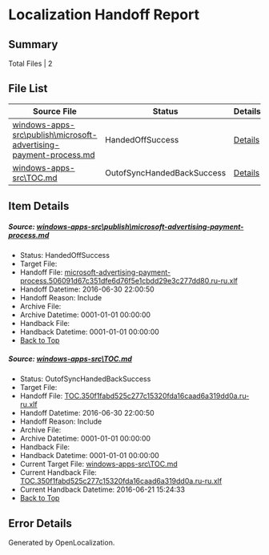 # <a name='report-top'></a> Localization Handoff Report

## Summary
 Total Files | 2

## File List
 Source File | Status | Details 
 ----------- | ------ | ------- 
 [windows-apps-src\publish\microsoft-advertising-payment-process.md](https://github.com/Microsoft/windows-apps/blob/eed7a2e98e0801dd1e8c262148c60bfcf39e369f/windows-apps-src/publish/microsoft-advertising-payment-process.md) | HandedOffSuccess | [Details](#2f1502e6499c535149be32725624a11b5f3484cd3623)
 [windows-apps-src\TOC.md](https://github.com/Microsoft/windows-apps/blob/1883d085610d8cfb19ed329711d17a3191bff54a/windows-apps-src/TOC.md) | OutofSyncHandedBackSuccess | [Details](#ae76e4a537cb63aa3c686a09c14db816748e8c983873)

## Item Details
##### <a name='2f1502e6499c535149be32725624a11b5f3484cd3623'></a> Source: [windows-apps-src\publish\microsoft-advertising-payment-process.md](https://github.com/Microsoft/windows-apps/blob/eed7a2e98e0801dd1e8c262148c60bfcf39e369f/windows-apps-src/publish/microsoft-advertising-payment-process.md)
* Status: HandedOffSuccess
* Target File: 
* Handoff File: [microsoft-advertising-payment-process.506091d67c351dfe6d76f5e1cbdd29e3c277dd80.ru-ru.xlf](https://github.com/Microsoft/WDG.handoff/blob/17bc28e899df042b24c921da0a899f7d6284e571/ol-handoff/Microsoft/windows-apps.ru-ru/master/microsoft-advertising-payment-process.506091d67c351dfe6d76f5e1cbdd29e3c277dd80.ru-ru.xlf)
* Handoff Datetime: 2016-06-30 22:00:50
* Handoff Reason: Include
* Archive File: 
* Archive Datetime: 0001-01-01 00:00:00
* Handback File: 
* Handback Datetime: 0001-01-01 00:00:00
* [Back to Top](#report-top)

##### <a name='ae76e4a537cb63aa3c686a09c14db816748e8c983873'></a> Source: [windows-apps-src\TOC.md](https://github.com/Microsoft/windows-apps/blob/1883d085610d8cfb19ed329711d17a3191bff54a/windows-apps-src/TOC.md)
* Status: OutofSyncHandedBackSuccess
* Target File: 
* Handoff File: [TOC.350f1fabd525c277c15320fda16caad6a319dd0a.ru-ru.xlf](https://github.com/Microsoft/WDG.handoff/blob/17bc28e899df042b24c921da0a899f7d6284e571/ol-handoff/Microsoft/windows-apps.ru-ru/master/TOC.350f1fabd525c277c15320fda16caad6a319dd0a.ru-ru.xlf)
* Handoff Datetime: 2016-06-30 22:00:50
* Handoff Reason: Include
* Archive File: 
* Archive Datetime: 0001-01-01 00:00:00
* Handback File: 
* Handback Datetime: 0001-01-01 00:00:00
* Current Target File: [windows-apps-src\TOC.md](https://github.com/Microsoft/windows-apps.ru-ru/blob/c55442b4d68e260646604f2e331fd9bdb8ce2994/windows-apps-src/TOC.md)
* Current Handback File: [TOC.350f1fabd525c277c15320fda16caad6a319dd0a.ru-ru.xlf](https://github.com/Microsoft/WDG.handback/blob/2823a9cf6c480ea47363c388cefddf008988dcd6/ol-handback/Microsoft/windows-apps.ru-ru/master/TOC.350f1fabd525c277c15320fda16caad6a319dd0a.ru-ru.xlf)
* Current Handback Datetime: 2016-06-21 15:24:33
* [Back to Top](#report-top)


## Error Details

Generated by OpenLocalization.
